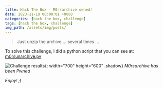 ```yaml
---
title: Hack The Box - M0rsarchive owned!
date: 2023-11-18 00:00:01 +0000
categories: [hack the box, challenge]
tags: [hack the box, challenge]
img_path: /assets/img/posts/
---
```


> Just unzip the archive ... several times ...

To solve this challenge, I did a python script that you can see at: [m0rsunarchive.py](https://github.com/rubenhortas/hackthebox/blob/main/m0rsarchive/m0rsunarchive.py)

![Challenge results](owned-m0rsarchive.png){: width="700" height="600" .shadow}
_M0rsarchive has been Pwned_

_Enjoy! ;)_
